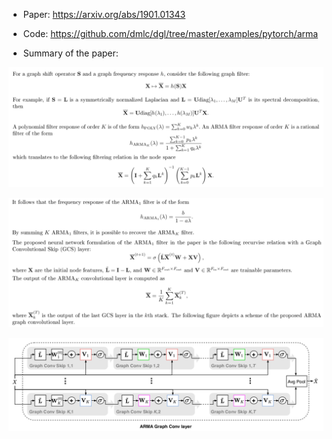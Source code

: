 * Paper: https://arxiv.org/abs/1901.01343
* Code: https://github.com/dmlc/dgl/tree/master/examples/pytorch/arma

* Summary of the paper:

![arma](./artifacts/arma_1.png)

![arma](./artifacts/arma_2.png) 

![arma](./artifacts/papers_01.png)
